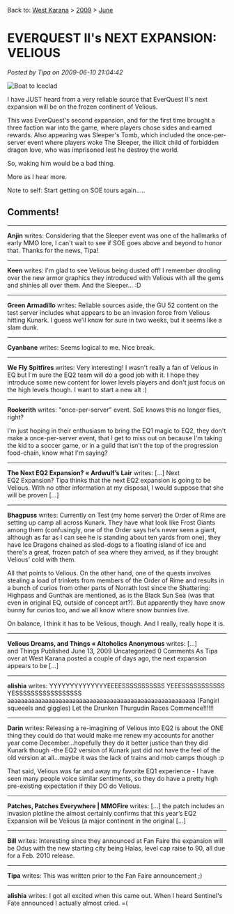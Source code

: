 Back to: [West Karana](/posts/westkarana.md) > [2009](/posts/2009/westkarana.md) > [June](./westkarana.md)
# EVERQUEST II's NEXT EXPANSION: VELIOUS

*Posted by Tipa on 2009-06-10 21:04:42*

![](http://img141.imageshack.us/img141/884/veliousboatvn0.jpg "Boat to Iceclad")

I have JUST heard from a very reliable source that EverQuest II's next expansion will be on the frozen continent of Velious.

This was EverQuest's second expansion, and for the first time brought a three faction war into the game, where players chose sides and earned rewards. Also appearing was Sleeper's Tomb, which included the once-per-server event where players woke The Sleeper, the illicit child of forbidden dragon love, who was imprisoned lest he destroy the world.

So, waking him would be a bad thing.

More as I hear more.

Note to self: Start getting on SOE tours again.....

## Comments!

---

**Anjin** writes: Considering that the Sleeper event was one of the hallmarks of early MMO lore, I can't wait to see if SOE goes above and beyond to honor that. Thanks for the news, Tipa!

---

**Keen** writes: I'm glad to see Velious being dusted off! I remember drooling over the new armor graphics they introduced with Velious with all the gems and shinies all over them. And the Sleeper... :D

---

**Green Armadillo** writes: Reliable sources aside, the GU 52 content on the test server includes what appears to be an invasion force from Velious hitting Kunark. I guess we'll know for sure in two weeks, but it seems like a slam dunk.

---

**Cyanbane** writes: Seems logical to me. Nice break.

---

**We Fly Spitfires** writes: Very interesting! I wasn't really a fan of Velious in EQ but I'm sure the EQ2 team will do a good job with it. I hope they introduce some new content for lower levels players and don't just focus on the high levels though. I want to start a new alt :)

---

**Rookerith** writes: "once-per-server" event. SoE knows this no longer flies, right? 

I'm just hoping in their enthusiasm to bring the EQ1 magic to EQ2, they don't make a once-per-server event, that I get to miss out on because I'm taking the kid to a soccer game, or in a guild that isn't the top of the progression food-chain, know what I'm saying?

---

**The Next EQ2 Expansion? &laquo; Ardwulf&#8217;s Lair** writes: [...] Next EQ2 Expansion? Tipa thinks that the next EQ2 expansion is going to be Velious. With no other information at my disposal, I would suppose that she will be proven [...]

---

**Bhagpuss** writes: Currently on Test (my home server) the Order of Rime are setting up camp all across Kunark. They have what look like Frost Giants among them (confusingly, one of the Order says he's never seen a giant, although as far as I can see he is standing about ten yards from one), they have Ice Dragons chained as sled-dogs to a floating island of ice and there's a great, frozen patch of sea where they arrived, as if they brought Velious' cold with them.

All that points to Velious. On the other hand, one of the quests involves stealing a load of trinkets from members of the Order of Rime and results in a bunch of curios from other parts of Norrath lost since the Shattering: Highpass and Gunthak are mentioned, as is the Black Sun Sea (was that even in original EQ, outside of concept art?). But apparently they have snow bunny fur curios too, and we all know where snow bunnies live.

On balance, I think it has to be Velious, though. And I really, really hope it is.

---

**Velious Dreams, and Things &laquo; Altoholics Anonymous** writes: [...] and Things Published June 13, 2009 Uncategorized 0 Comments As Tipa over at West Karana posted a couple of days ago, the next expansion appears to be [...]

---

**alishia** writes: YYYYYYYYYYYYYYEEEESSSSSSSSSSS YEEESSSSSSSSSSS YESSSSSSSSSSSSSSSSS aaaaaaaaaaaaaaaaaaaaaaaaaaaaaaaaaaaaaaaaaaaaaaaaaaaaaaa (Fangirl squeeels and giggles) 
Let the Drunken Thurgudin Races Commence!!!!!!

---

**Darin** writes: Releasing a re-imagining of Velious into EQ2 is about the ONE thing they could do that would make me renew my accounts for another year come December...hopefully they do it better justice than they did Kunark though -the EQ2 version of Kunark just did not have the feel of the old version at all...maybe it was the lack of trains and mob camps though :p

That said, Velious was far and away my favorite EQ1 experience - I have seen many people voice similar sentiments, so they do have a pretty high pre-existing expectation if they DO do Velious.

---

**Patches, Patches Everywhere | MMOFire** writes: [...] the patch includes an invasion plotline the almost certainly confirms that this year’s EQ2 Expansion will be Velious (a major continent in the original [...]

---

**Bill** writes: Interesting since they announced at Fan Faire the expansion will be Odus with the new starting city being Halas, level cap raise to 90, all due for a Feb. 2010 release.

---

**Tipa** writes: This was written prior to the Fan Faire announcement ;)

---

**alishia** writes: I got all excited when this came out. When I heard Sentinel's Fate announced I actually almost cried. =(

